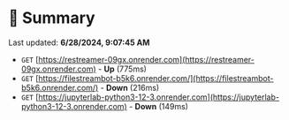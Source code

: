 # 📖 Summary
Last updated: **6/28/2024, 9:07:45 AM**

- `GET` [https://restreamer-09gx.onrender.com](https://restreamer-09gx.onrender.com) - **Up** (775ms)
- `GET` [https://filestreambot-b5k6.onrender.com/](https://filestreambot-b5k6.onrender.com/) - **Down** (216ms)
- `GET` [https://jupyterlab-python3-12-3.onrender.com](https://jupyterlab-python3-12-3.onrender.com) - **Down** (149ms)

